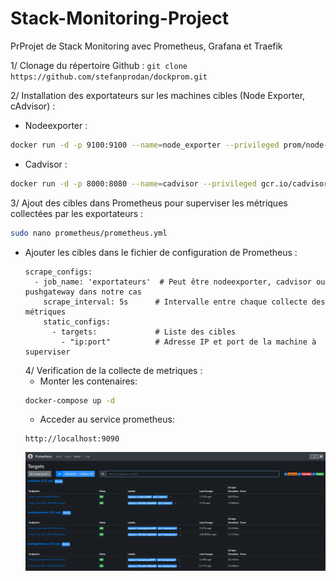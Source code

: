 # Stack-Monitoring-Project
PrProjet de Stack Monitoring avec Prometheus, Grafana et Traefik

1/ Clonage du répertoire Github :
 ``` git clone https://github.com/stefanprodan/dockprom.git ```

2/ Installation des exportateurs sur les machines cibles (Node Exporter, cAdvisor) :
- Nodeexporter :
```bash
docker run -d -p 9100:9100 --name=node_exporter --privileged prom/node-exporter
```
-  Cadvisor :
```bash
docker run -d -p 8000:8080 --name=cadvisor --privileged gcr.io/cadvisor/cadvisor
```
3/ Ajout des cibles dans Prometheus pour superviser les métriques collectées par les exportateurs :
```bash
sudo nano prometheus/prometheus.yml
```
- Ajouter les cibles dans le fichier de configuration de Prometheus :
  ```
  scrape_configs:
    - job_name: 'exportateurs'  # Peut être nodeexporter, cadvisor ou pushgateway dans notre cas
      scrape_interval: 5s      # Intervalle entre chaque collecte des métriques
      static_configs:
        - targets:             # Liste des cibles
          - "ip:port"          # Adresse IP et port de la machine à superviser
  ```
  4/ Verification de la collecte de metriques :
  - Monter les contenaires:
  ```bash
  docker-compose up -d
  ```
  - Acceder au service prometheus:
  ```
  http://localhost:9090
  ```
  <div align="center">
  <img src="prometheus.png" alt="Prometheus Targets">
  </div>
